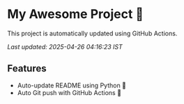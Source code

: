 # My Awesome Project 🚀

This project is automatically updated using GitHub Actions.

_Last updated: 2025-04-26 04:16:23 IST_

## Features
- Auto-update README using Python 🐍
- Auto Git push with GitHub Actions 🤖
